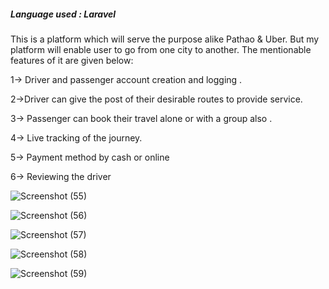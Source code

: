 <h5>Language used : Laravel</h5>

This is a platform which will serve the purpose alike Pathao & Uber. But my platform will enable user to go from one city to another. The mentionable features of it are given below:

1-> Driver and passenger account creation and logging .

2->Driver can give the post of their desirable routes to provide service.

3-> Passenger can book their travel alone or with a group also .

4-> Live tracking of the journey.

5-> Payment method by cash or online

6-> Reviewing the driver


![Screenshot (55)](https://github.com/pgjoy97/ride-share-app/assets/62511871/2854afa8-b8e9-42b8-a860-0bb49545f5c5)

![Screenshot (56)](https://github.com/pgjoy97/ride-share-app/assets/62511871/5309ef34-dd45-4299-8eed-ab3784be1f5b)

![Screenshot (57)](https://github.com/pgjoy97/ride-share-app/assets/62511871/db50f0db-a696-430c-a205-c14210db7782)

![Screenshot (58)](https://github.com/pgjoy97/ride-share-app/assets/62511871/c1e9a561-638c-4d90-ac50-1d9d457f557b)

![Screenshot (59)](https://github.com/pgjoy97/ride-share-app/assets/62511871/8903f277-8989-46bc-9b17-6c2fb436e155)
